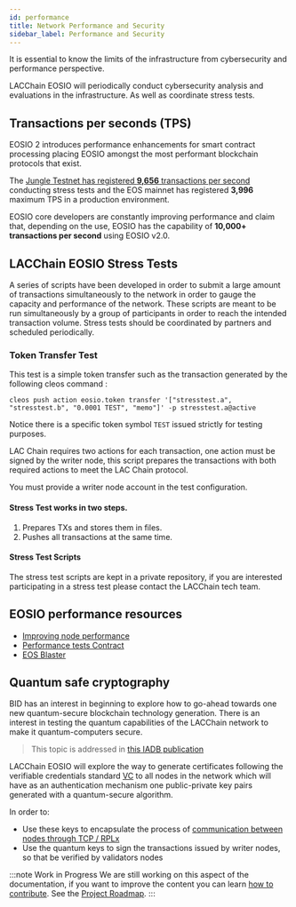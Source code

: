 ```yaml
---
id: performance
title: Network Performance and Security
sidebar_label: Performance and Security
---
```


It is essential to know the limits of the infrastructure from cybersecurity and performance perspective.

LACChain EOSIO will periodically conduct cybersecurity analysis and evaluations in the infrastructure. As well as coordinate stress tests.

## Transactions per seconds (TPS)
EOSIO 2 introduces performance enhancements for smart contract processing placing EOSIO amongst the most performant blockchain protocols that exist.

The [Jungle Testnet has registered **9,656** transactions per second](https://www.eosgo.io/news/eosio-reaches-new-transaction-per-second-record) conducting stress tests and the EOS mainnet has registered **3,996** maximum TPS in a production environment.

EOSIO core developers are constantly improving performance and claim that, depending on the use, EOSIO has the capability of **10,000+ transactions per second** using EOSIO v2.0.

## LACChain EOSIO Stress Tests
A series of scripts have been developed in order to submit a large amount of transactions simultaneously to the network in order to gauge the capacity and performance of the network. These scripts are meant to be run simultaneously by a group of participants in order to reach the intended transaction volume. Stress tests should be coordinated by partners and scheduled periodically.

### Token Transfer Test 
    
This test is a simple token transfer such as the transaction generated by the following cleos command :

```
cleos push action eosio.token transfer '["stresstest.a", "stresstest.b", "0.0001 TEST", "memo"]' -p stresstest.a@active
```

Notice there is a specific token symbol `TEST` issued strictly for testing purposes. 

LAC Chain requires two actions for each transaction, one action must be signed by the writer node, this script prepares the transactions with both required actions to meet the LAC Chain protocol. 

You must provide a writer node account in the test configuration. 

#### Stress Test works in two steps. 

1. Prepares TXs and stores them in files. 
2. Pushes all transactions at the same time.

#### Stress Test Scripts

The stress test scripts are kept in a private repository, if you are interested participating in a stress test please contact the LACChain tech team.

## EOSIO performance resources

- [Improving node performance](https://github.com/atticlab/eos-bp-performance)
- [Performance tests Contract](https://github.com/CryptoLions/TxShooterContract)
- [EOS Blaster](https://github.com/michaeljyeates/eos-blaster)

## Quantum safe cryptography

 BID has an interest in beginning to explore how to go-ahead towards one new quantum-secure blockchain technology generation. There is an interest in testing the quantum capabilities of the LACChain network to make it quantum-computers secure.

 > This topic is addressed in [this IADB publication](https://publications.iadb.org/es/tecnologias-cuanticas-una-oportunidad-transversal-e-interdisciplinar-para-la-transformacion-digital)

LACChain EOSIO will explore the way to generate certificates following the verifiable credentials standard [VC](https://www.w3.org/TR/vc-data-model/) to all nodes in the network which will have as an authentication mechanism one public-private key pairs generated with a quantum-secure algorithm.

In order to:

- Use these keys to encapsulate the process of [communication between nodes through TCP / RPLx](https://github.com/lacchain/besu-network/blob/master/TOPOLOGY_AND_ARCHITECTURE.md)
-  Use the quantum keys to sign the transactions issued by writer nodes, so that be verified by validators nodes

:::note Work in Progress
We are still working on this aspect of the documentation, if you want to improve the content you can learn [how to contribute](./guides/contribute). See the [Project Roadmap](./roadmap).
:::